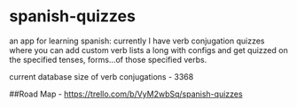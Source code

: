 # spanish-quizzes

an app for learning spanish: 
currently I have verb conjugation quizzes where you can add custom verb lists a long with configs and get quizzed on the specified tenses, forms...of those specified verbs. 

current database size of verb conjugations - 3368

##Road Map - https://trello.com/b/VyM2wbSq/spanish-quizzes
